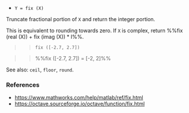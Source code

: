 - `Y = fix (X)`

Truncate fractional portion of `X` and return the integer portion.

This is equivalent to rounding towards zero. If `X` is complex, return %%fix
(real (X)) + fix (imag (X)) * I%%.

> > `fix ([-2.7, 2.7])`

> > %%fix ([-2.7, 2.7]) = [-2, 2]%%

See also: `ceil`, `floor`, `round`.

### References

- https://www.mathworks.com/help/matlab/ref/fix.html
- https://octave.sourceforge.io/octave/function/fix.html
